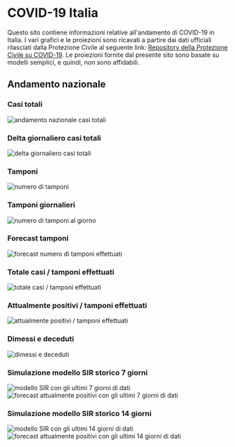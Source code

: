 # COVID-19 Italia

Questo sito contiene informazioni relative all'andamento di COVID-19 in Italia. 
I vari grafici e le proiezioni sono ricavati a partire dai dati ufficiali rilasciati dalla Protezione Civile al seguente link: [Repository della Protezione Civile su COVID-19](https://github.com/pcm-dpc/COVID-19).
Le proiezioni fornite dal presente sito sono basate su modelli semplici, e quindi, non sono affidabili.  


## Andamento nazionale

### Casi totali 
![andamento nazionale casi totali](output/plot_totale_casi_c.png)


### Delta giornaliero casi totali
![delta giornaliero casi totali](output/plot_totale_casi_g.png)

### Tamponi
![numero di tamponi](output/plot_tamponi_c.png)

### Tamponi giornalieri
![numero di tamponi al giorno](output/plot_tamponi_g.png)

### Forecast tamponi
![forecast numero di tamponi effettuati](output/plot_tamponi_forecast_c.png)

### Totale casi / tamponi effettuati
![totale casi / tamponi effettuati](output/plot_tot_casi_su_tamponi_g.png)

### Attualmente positivi / tamponi effettuati
![attualmente positivi / tamponi effettuati](output/plot_att_pos_su_tamponi_g.png)

### Dimessi e deceduti
![dimessi e deceduti](output/plot_guariti_deceduti_g.png)

### Simulazione modello SIR storico 7 giorni
![modello SIR con gli ultimi 7 giorni di dati](output/plot_sir_paese_h7f180.png)
![forecast attualmente positivi con gli ultimi 7 giorni di dati](output/plot_sir_att_pos_paese_h7f180.png)

### Simulazione modello SIR storico 14 giorni
![modello SIR con gli ultimi 14 giorni di dati](output/plot_sir_paese_h14f180.png)
![forecast attualmente positivi con gli ultimi 14 giorni di dati](output/plot_sir_att_pos_paese_h14f180.png)

